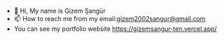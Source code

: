 - 👋 Hi, My name is Gizem Şangür
- 📫 How to reach me from my email:gizem2002sangur@gmail.com                      
- You can see my portfolio website https://gizemsangur-ten.vercel.app/





